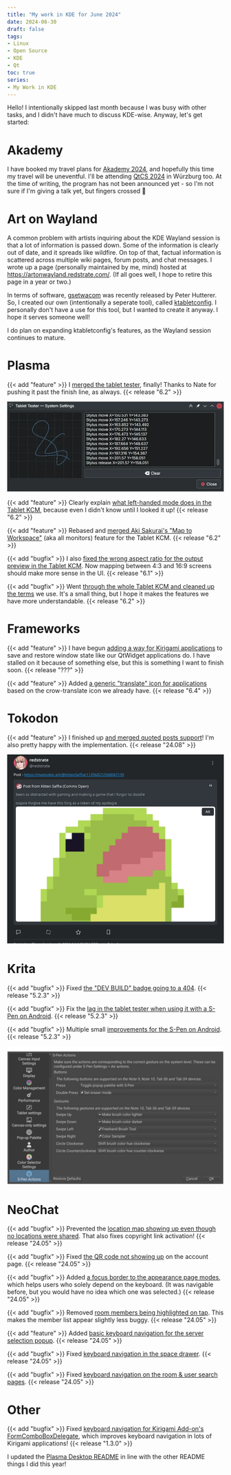 ```yaml
---
title: "My work in KDE for June 2024"
date: 2024-06-30
draft: false
tags:
- Linux
- Open Source
- KDE
- Qt
toc: true
series:
- My Work in KDE
---
```


Hello! I intentionally skipped last month because I was busy with other tasks, and I didn't have much to discuss KDE-wise. Anyway, let's get started:

# Akademy

I have booked my travel plans for [Akademy 2024](https://akademy.kde.org/2024/), and hopefully this time my travel will be uneventful. I'll be attending [QtCS 2024](https://wiki.qt.io/Qt_Contributor_Summit_2024) in Würzburg too. At the time of writing, the program has not been announced yet - so I'm not sure if I'm giving a talk yet, but fingers crossed 🤞

# Art on Wayland

A common problem with artists inquiring about the KDE Wayland session is that a lot of information is passed down. Some of the information is clearly out of date, and it spreads like wildfire. On top of that, factual information is scattered across multiple wiki pages, forum posts, and chat messages. I wrote up a page (personally maintained by me, mind) hosted at https://artonwayland.redstrate.com/. (If all goes well, I hope to retire this page in a year or two.)

In terms of software, [gsetwacom](https://github.com/linuxwacom/gsetwacom) was recently released by Peter Hutterer. So, I created our own (intentionally a seperate tool), called [ktabletconfig](https://invent.kde.org/redstrate/ktabletconfig). I personally don't have a use for this tool, but I wanted to create it anyway. I hope it serves someone well!

I do plan on expanding ktabletconfig's features, as the Wayland session continues to mature.

# Plasma

{{< add "feature" >}} I [merged the tablet tester](https://invent.kde.org/plasma/plasma-desktop/-/merge_requests/1970), finally! Thanks to Nate for pushing it past the finish line, as always. {{< release "6.2" >}}

![A slightly out of date screenshot of the Tester](tablettest.webp)

{{< add "feature" >}} Clearly explain [what left-handed mode does in the Tablet KCM](https://invent.kde.org/plasma/plasma-desktop/-/merge_requests/2300), because even I didn't know until I looked it up! {{< release "6.2" >}}

{{< add "feature" >}} Rebased and [merged Aki Sakurai's "Map to Workspace"](https://invent.kde.org/plasma/plasma-desktop/-/merge_requests/2304) (aka all monitors) feature for the Tablet KCM. {{< release "6.2" >}}

{{< add "bugfix" >}} I also [fixed the wrong aspect ratio for the output preview in the Tablet KCM](https://invent.kde.org/plasma/plasma-desktop/-/merge_requests/2305). Now mapping between 4:3 and 16:9 screens should make more sense in the UI. {{< release "6.1" >}}

{{< add "bugfix" >}} Went [through the whole Tablet KCM and cleaned up the terms](https://invent.kde.org/plasma/plasma-desktop/-/merge_requests/2303) we use. It's a small thing, but I hope it makes the features we have more understandable. {{< release "6.2" >}}

# Frameworks

{{< add "feature" >}} I have begun [adding a way for Kirigami applications](https://invent.kde.org/frameworks/kconfig/-/merge_requests/316) to save and restore window state like our QtWidget applications do. I have stalled on it because of something else, but this is something I want to finish soon. {{< release "???" >}}

{{< add "feature" >}} Added [a generic "translate" icon for applications](https://invent.kde.org/frameworks/breeze-icons/-/merge_requests/382) based on the crow-translate icon we already have. {{< release "6.4" >}}

# Tokodon

{{< add "feature" >}} I finished up [and merged quoted posts support](https://invent.kde.org/network/tokodon/-/merge_requests/483)! I'm also pretty happy with the implementation. {{< release "24.08" >}}

![Quoted posts are now "supported" in Tokodon, at least with what we can do](quoted.webp)

# Krita

{{< add "bugfix" >}} Fixed [the "DEV BUILD" badge going to a 404](https://invent.kde.org/graphics/krita/-/merge_requests/2171). {{< release "5.2.3" >}}

{{< add "bugfix" >}} Fix the [lag in the tablet tester when using it with a S-Pen on Android](https://invent.kde.org/graphics/krita/-/merge_requests/2172). {{< release "5.2.3" >}}

{{< add "bugfix" >}} Multiple small [improvements for the S-Pen on Android](https://invent.kde.org/graphics/krita/-/merge_requests/2170). {{< release "5.2.3" >}}

![I changed up some of the text and mentioned S9 family support here now!](spen.webp)

# NeoChat

{{< add "bugfix" >}} Prevented the [location map showing up even though no locations were shared](https://invent.kde.org/network/neochat/-/merge_requests/1763). That also fixes copyright link activation! {{< release "24.05" >}}

{{< add "bugfix" >}} Fixed [the QR code not showing up](https://invent.kde.org/network/neochat/-/merge_requests/1765) on the account page. {{< release "24.05" >}}

{{< add "bugfix" >}} Added [a focus border to the appearance page modes](https://invent.kde.org/network/neochat/-/merge_requests/1764), which helps users who solely depend on the keyboard. (It was navigable before, but you would have no idea which one was selected.) {{< release "24.05" >}}

{{< add "bugfix" >}} Removed [room members being highlighted on tap](https://invent.kde.org/network/neochat/-/merge_requests/1766). This makes the member list appear slightly less buggy. {{< release "24.05" >}}

{{< add "feature" >}} Added [basic keyboard navigation for the server selection popup](https://invent.kde.org/network/neochat/-/merge_requests/1768). {{< release "24.05" >}}

{{< add "bugfix" >}} Fixed [keyboard navigation in the space drawer](https://invent.kde.org/network/neochat/-/merge_requests/1769). {{< release "24.05" >}}

{{< add "bugfix" >}} Fixed [keyboard navigation on the room & user search pages](https://invent.kde.org/network/neochat/-/merge_requests/1767). {{< release "24.05" >}}

# Other

{{< add "bugfix" >}} Fixed [keyboard navigation for Kirigami Add-on's FormComboBoxDelegate](https://invent.kde.org/libraries/kirigami-addons/-/merge_requests/248), which improves keyboard navigation in lots of Kirigami applications! {{< release "1.3.0" >}}

I updated the [Plasma Desktop README](https://invent.kde.org/plasma/plasma-desktop/-/merge_requests/2299) in line with the other README things I did this year!
